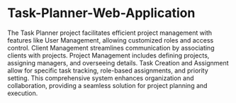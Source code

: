 # Task-Planner-Web-Application

The Task Planner project facilitates efficient project management with features like User Management, allowing customized roles and access control. Client Management streamlines communication by associating clients with projects. Project Management includes defining projects, assigning managers, and overseeing details. Task Creation and Assignment allow for specific task tracking, role-based assignments, and priority setting. This comprehensive system enhances organization and collaboration, providing a seamless solution for project planning and execution.
